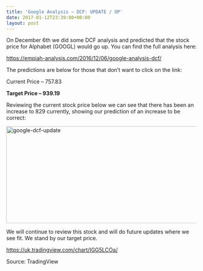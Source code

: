 ```yaml
---
title: 'Google Analysis – DCF: UPDATE / OP'
date: 2017-01-12T23:39:00+00:00
layout: post
---
```

On December 6th we did some DCF analysis and predicted that the stock price for Alphabet (GOOGL) would go up. You can find the full analysis here:

<https://empiah-analysis.com/2016/12/06/google-analysis-dcf/>

The predictions are below for those that don&#8217;t want to click on the link:

Current Price – 757.83

**Target Price – 939.19**

Reviewing the current stock price below we can see that there has been an increase to 829 currently, showing our prediction of an increase to be correct:

<img loading="lazy" class="alignnone size-full wp-image-805" src="https://empiahanalysis.files.wordpress.com/2017/01/google-dcf-update.png?resize=640%2C257" alt="google-dcf-update" width="640" height="257" data-recalc-dims="1" /> 

We will continue to review this stock and will do future updates where we see fit. We stand by our target price.

<https://uk.tradingview.com/chart/IGG5LCOa/>

Source: TradingView
